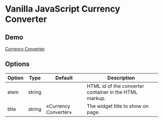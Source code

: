 # Vanilla JavaScript Currency Converter


## Demo

[Currency Converter](https://zoltantothcom.github.io/vanilla-js-currency-converter/)


## Options

Option | Type | Default | Description
------ | ---- | ------- | -----------
elem | string |  | HTML _id_ of the converter container in the HTML markup.
title | string | &laquo;Currency Converter&raquo; | The widget title to show on page.
